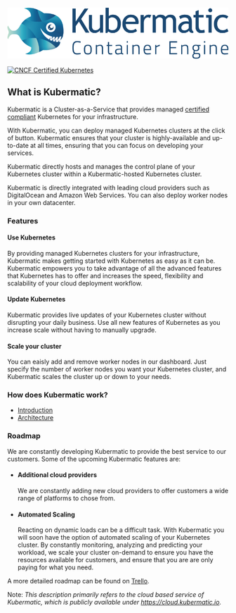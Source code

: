 [![Kubermatic Container Engine](images/kubermatic.png "Kubermatic Container Engine")](https://cloud.kubermatic.io)  

[<img src="https://raw.githubusercontent.com/cncf/artwork/master/kubernetes/certified-kubernetes/versionless/color/certified_kubernetes_color.png" alt="CNCF Certified Kubernetes" height=80px/>](https://www.cncf.io/certification/software-conformance/)
## What is Kubermatic?
Kubermatic is a  Cluster-as-a-Service that provides managed [ certified compliant](https://www.cncf.io/certification/software-conformance/) Kubernetes for your infrastructure.

With Kubermatic, you can deploy managed Kubernetes clusters at the click of button.
Kubermatic ensures that your cluster is highly-available and up-to-date at all times, ensuring that you can focus on developing your services.

Kubermatic directly hosts and manages the control plane of your Kubernetes cluster within a Kubermatic-hosted Kubernetes cluster.

Kubermatic is directly integrated with leading cloud providers such as DigitalOcean and Amazon Web Services. You can also deploy worker nodes in your own datacenter.

### Features
#### Use Kubernetes
By providing managed Kubernetes clusters for your infrastructure, Kubermatic makes getting started with Kubernetes as easy as it can be.
Kubermatic empowers you to take advantage of all the advanced features that Kubernetes has to offer and increases the speed, flexibility and scalability of your cloud deployment workflow.

#### Update Kubernetes
Kubermatic provides live updates of your Kubernetes cluster without disrupting your daily business.
Use all new features of Kubernetes as you increase scale without having to manually upgrade.

#### Scale your cluster
You can eaisly add and remove worker nodes in our dashboard.
Just specify the number of worker nodes you want your Kubernetes cluster, and Kubermatic scales the cluster up or down to your needs.

### How does Kubermatic work?

- [Introduction](intro.md)
- [Architecture](architecture.md)

### Roadmap
We are constantly developing Kubermatic to provide the best service to our customers. Some of the upcoming Kubermatic features are:

- #### Additional cloud providers
  We are constantly adding new cloud providers to offer customers a wide range of platforms to chose from.  

- #### Automated Scaling
  Reacting on dynamic loads can be a difficult task.  With Kubermatic you will soon have the option of automated scaling of your Kubernetes cluster.
  By constantly monitoring, analyzing and predicting your workload, we scale your cluster on-demand to ensure you have the resources available for customers, and ensure that you are are only paying for what you need.

A more detailed roadmap can be found on [Trello](https://trello.com/b/8X7u8SXg/kubermatic-roadmap).


Note: _This description primarily refers to the cloud based service of Kubermatic, which is publicly available under https://cloud.kubermatic.io._
